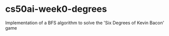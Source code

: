# cs50ai-week0-degrees
Implementation of a BFS algorithm to solve the 'Six Degrees of Kevin Bacon' game
